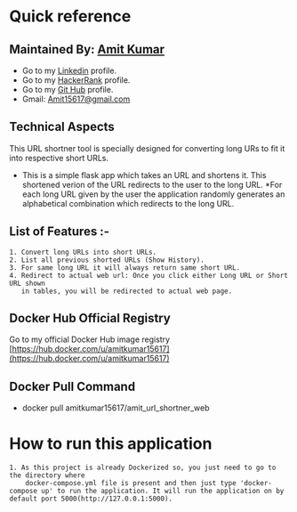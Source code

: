 # Quick reference
## Maintained By: [Amit Kumar](https://www.linkedin.com/in/amit-kumar-3914a2101/ ) 
* Go to my [Linkedin](https://www.linkedin.com/in/amit-kumar-3914a2101/ )  profile.
* Go to my [HackerRank](https://www.hackerrank.com/amit15617 )  profile. 
* Go to my  [Git Hub](https://github.com/amit15617) profile. 
* Gmail: Amit15617@gmail.com 

## Technical Aspects
This URL shortner tool is specially designed for converting long URs to fit it into respective short URLs.

* This is a simple flask app which takes an URL and shortens it. This shortened verion of the URL redirects to the user to the long URL. 
*For each long URL given by the user the application randomly generates an alphabetical combination which redirects to the long URL.


## List of Features :-
    1. Convert long URLs into short URLs.
    2. List all previous shorted URLs (Show History).
    3. For same long URL it will always return same short URL.
    4. Redirect to actual web url: Once you click either Long URL or Short URL shown
       in tables, you will be redirected to actual web page.

## Docker Hub Official Registry
Go to my official Docker Hub image registry [https://hub.docker.com/u/amitkumar15617](https://hub.docker.com/u/amitkumar15617)

## Docker Pull Command
* docker pull amitkumar15617/amit_url_shortner_web



# How to run this application
    1. As this project is already Dockerized so, you just need to go to the directory where
        docker-compose.yml file is present and then just type 'docker-compose up' to run the application. It will run the application on by default port 5000(http://127.0.0.1:5000).

